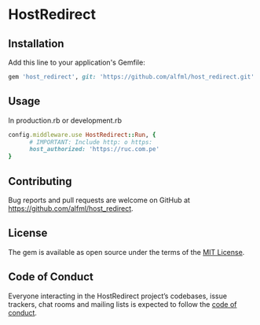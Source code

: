 # HostRedirect

## Installation

Add this line to your application's Gemfile:

```ruby
gem 'host_redirect', git: 'https://github.com/alfml/host_redirect.git'
```

## Usage

In production.rb or development.rb
```ruby
config.middleware.use HostRedirect::Run, {
      # IMPORTANT: Include http: o https:
      host_authorized: 'https://ruc.com.pe'
}
```

## Contributing

Bug reports and pull requests are welcome on GitHub at https://github.com/alfml/host_redirect.

## License

The gem is available as open source under the terms of the [MIT License](https://opensource.org/licenses/MIT).

## Code of Conduct

Everyone interacting in the HostRedirect project’s codebases, issue trackers, chat rooms and mailing lists is expected to follow the [code of conduct](https://github.com/[USERNAME]/host_redirect/blob/master/CODE_OF_CONDUCT.md).
